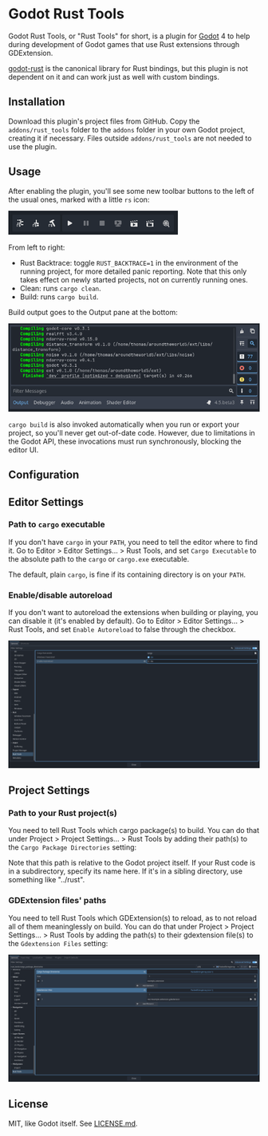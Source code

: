 Godot Rust Tools 
================

Godot Rust Tools, or "Rust Tools" for short, is a plugin for [Godot](https://godotengine.org/) 4 to help during development of Godot games that use Rust extensions through GDExtension.

[godot-rust](https://godot-rust.github.io/) is the canonical library for Rust bindings, but this plugin is not dependent on it and can work just as well with custom bindings.

Installation
------------

Download this plugin's project files from GitHub. Copy the `addons/rust_tools` folder to the `addons` folder in your own Godot project, creating it if necessary. Files outside `addons/rust_tools` are not needed to use the plugin.

Usage
-----

After enabling the plugin, you'll see some new toolbar buttons to the left of the usual ones, marked with a little `rs` icon:

![A screenshot of Godot's top left toolbar, with three additional buttons: one displaying a call stack, one a broom and one a hammer. All three have an overlay with the letters "rs".](readme_images/toolbar.png)

From left to right:

- Rust Backtrace: toggle `RUST_BACKTRACE=1` in the environment of the running project, for more detailed panic reporting. Note that this only takes effect on newly started projects, not on currently running ones.
- Clean: runs `cargo clean`.
- Build: runs `cargo build`.

Build output goes to the Output pane at the bottom:

![A screenshot of Godot's Output pane, showing the output of a cargo build process](readme_images/build_output.png)

`cargo build` is also invoked automatically when you run or export your project, so you'll never get out-of-date code. However, due to limitations in the Godot API, these invocations must run synchronously, blocking the editor UI.

Configuration
-------------

## Editor Settings

### Path to `cargo` executable

If you don't have `cargo` in your `PATH`, you need to tell the editor where to find it. Go to Editor > Editor Settings… > Rust Tools, and set `Cargo Executable` to the absolute path to the `cargo` or `cargo.exe` executable.

The default, plain `cargo`, is fine if its containing directory is on your `PATH`.

### Enable/disable autoreload

If you don't want to autoreload the extensions when building or playing, you can disable it (it's enabled by default). Go to Editor > Editor Settings… > Rust Tools, and set `Enable Autoreload` to false through the checkbox.

![Screenshot of Editor Settings, showing the above settings configured.](readme_images/editor_settings.png)

## Project Settings

### Path to your Rust project(s)

You need to tell Rust Tools which cargo package(s) to build. You can do that under Project > Project Settings… > Rust Tools by adding their path(s) to the `Cargo Package Directories` setting:

Note that this path is relative to the Godot project itself. If your Rust code is in a subdirectory, specify its name here. If it's in a sibling directory, use something like "../rust".

### GDExtension files' paths

You need to tell Rust Tools which GDExtension(s) to reload, as to not reload all of them meaninglessly on build. You can do that under Project > Project Settings… > Rust Tools by adding the path(s) to their gdextension file(s) to the `Gdextension Files` setting:

![Screenshot of Project Settings, showing the above settings being set](readme_images/project_settings.png)

License
-------

MIT, like Godot itself. See [LICENSE.md](LICENSE.md).
